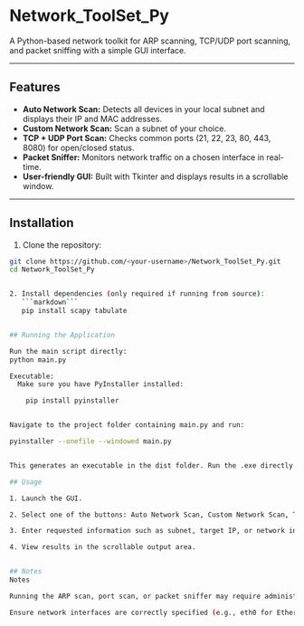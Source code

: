 # Network_ToolSet_Py
A Python-based network toolkit for ARP scanning, TCP/UDP port scanning, and packet sniffing with a simple GUI interface.

---

## Features

- **Auto Network Scan:** Detects all devices in your local subnet and displays their IP and MAC addresses.  
- **Custom Network Scan:** Scan a subnet of your choice.  
- **TCP + UDP Port Scan:** Checks common ports (21, 22, 23, 80, 443, 8080) for open/closed status.  
- **Packet Sniffer:** Monitors network traffic on a chosen interface in real-time.  
- **User-friendly GUI:** Built with Tkinter and displays results in a scrollable window.

---

## Installation

1. Clone the repository:

```bash
git clone https://github.com/<your-username>/Network_ToolSet_Py.git
cd Network_ToolSet_Py


2. Install dependencies (only required if running from source):
   ```markdown```
   pip install scapy tabulate


## Running the Application

Run the main script directly:
python main.py

Executable:
  Make sure you have PyInstaller installed:

    pip install pyinstaller


Navigate to the project folder containing main.py and run:

pyinstaller --onefile --windowed main.py


This generates an executable in the dist folder. Run the .exe directly without Python installed.

## Usage

1. Launch the GUI.

2. Select one of the buttons: Auto Network Scan, Custom Network Scan, TCP + UDP Port Scan, or Packet Sniffer.

3. Enter requested information such as subnet, target IP, or network interface.

4. View results in the scrollable output area.


## Notes
Notes

Running the ARP scan, port scan, or packet sniffer may require administrative privileges on some systems.

Ensure network interfaces are correctly specified (e.g., eth0 for Ethernet, wlan0 for Wi-Fi on Linux, or the correct interface name on Windows).
